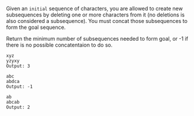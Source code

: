 
Given an `initial` sequence of characters, you are allowed to create new subsequences by deleting one or more characters from it (no deletions is also considered a subsequence). You must concat those subsequences to form the goal sequence.

Return the minimum number of subsequences needed to form goal, or -1 if there is no possible concatentaion to do so.

```
xyz
yzyxy
Output: 3
```

```
abc
abdca
Output: -1
```

```
ab
abcab
Output: 2
```
